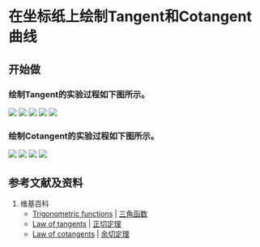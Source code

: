 # 在坐标纸上绘制Tangent和Cotangent曲线

## 开始做

### 绘制Tangent的实验过程如下图所示。

![](/images/欧几里得几何/圆周率和三角函数/在坐标纸上绘制Tangent和Cotangent曲线/1a1.jpg)
![](/images/欧几里得几何/圆周率和三角函数/在坐标纸上绘制Tangent和Cotangent曲线/1a2.jpg)
![](/images/欧几里得几何/圆周率和三角函数/在坐标纸上绘制Tangent和Cotangent曲线/1a3.jpg)
![](/images/欧几里得几何/圆周率和三角函数/在坐标纸上绘制Tangent和Cotangent曲线/1a4.jpg)
![](/images/欧几里得几何/圆周率和三角函数/在坐标纸上绘制Tangent和Cotangent曲线/1a5.jpg)

### 绘制Cotangent的实验过程如下图所示。

![](/images/欧几里得几何/圆周率和三角函数/在坐标纸上绘制Tangent和Cotangent曲线/2a1.jpg)
![](/images/欧几里得几何/圆周率和三角函数/在坐标纸上绘制Tangent和Cotangent曲线/2a2.jpg)
![](/images/欧几里得几何/圆周率和三角函数/在坐标纸上绘制Tangent和Cotangent曲线/2a3.jpg)
![](/images/欧几里得几何/圆周率和三角函数/在坐标纸上绘制Tangent和Cotangent曲线/2a4.jpg)

## 参考文献及资料

1. 维基百科
	- [Trigonometric functions](https://en.wikipedia.org/wiki/Trigonometric_functions) | [三角函数](https://zh.wikipedia.org/wiki/三角函数) 
	- [Law of tangents](https://en.wikipedia.org/wiki/Law_of_tangents) | [正切定理](https://zh.wikipedia.org/wiki/正切定理) 
	- [Law of cotangents](https://en.wikipedia.org/wiki/Law_of_cotangents) | [余切定理](https://zh.wikipedia.org/wiki/余切定理) 


